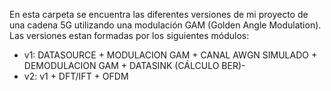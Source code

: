 En esta carpeta se encuentra las diferentes versiones de mi proyecto de una cadena 5G utilizando una modulación GAM (Golden Angle Modulation).
Las versiones estan formadas por los siguientes módulos:
- v1: DATASOURCE + MODULACION GAM + CANAL AWGN SIMULADO + DEMODULACION GAM + DATASINK (CÁLCULO BER)-
- v2: v1 + DFT/IFT + OFDM
